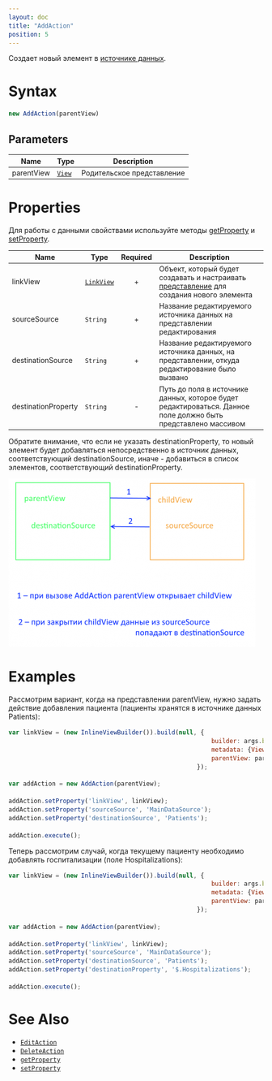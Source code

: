 ```yaml
---
layout: doc
title: "AddAction"
position: 5
---
```


Создает новый элемент в [источнике данных](../../DataSources).

# Syntax

```js
new AddAction(parentView)
```
## Parameters

|Name|Type|Description|
|----|----------|---------|
|parentView|[`View`](../../Elements/View/)| Родительское представление |

# Properties

Для работы с данными свойствами используйте методы [getProperty](../BaseAction/BaseAction.getProperty/) и [setProperty](../BaseAction/BaseAction.setProperty/).

|Name|Type|Required|Description|
|----|----|:--:|-----------|
|linkView|[`LinkView`](../../LinkView/)| + |Объект, который будет создавать и настраивать [представление](../../Elements/View/) для создания нового элемента|
|sourceSource|`String`| + |Название редактируемого источника данных на представлении редактирования|
|destinationSource|`String`| + |Название редактируемого источника данных, на представлении, откуда редактирование было вызвано|
|destinationProperty|`String`| - |Путь до поля в источнике данных, которое будет редактироваться. Данное поле должно быть представлено массивом|

Обратите внимание, что если не указать destinationProperty, то новый элемент будет добавляться непосредственно в источник данных, соответствующий destinationSource, иначе - добавиться в список элементов, соответствующий destinationProperty.

![](Scheme.png)


# Examples

Рассмотрим вариант, когда на представлении parentView, нужно задать действие добавления пациента (пациенты хранятся в источнике данных Patients):

```js
var linkView = (new InlineViewBuilder()).build(null, {
														builder: args.builder, 
														metadata: {View: editPatientView}, 
														parentView: parentView
													});

var addAction = new AddAction(parentView);

addAction.setProperty('linkView', linkView);
addAction.setProperty('sourceSource', 'MainDataSource');
addAction.setProperty('destinationSource', 'Patients');

addAction.execute(); 
```

Теперь рассмотрим случай, когда текущему пациенту необходимо добавлять госпитализации (поле Hospitalizations):

```js
var linkView = (new InlineViewBuilder()).build(null, {
														builder: args.builder, 
														metadata: {View: editHospitalizationView}, 
														parentView: parentView
													});

var addAction = new AddAction(parentView);

addAction.setProperty('linkView', linkView);
addAction.setProperty('sourceSource', 'MainDataSource');
addAction.setProperty('destinationSource', 'Patients');
addAction.setProperty('destinationProperty', '$.Hospitalizations');

addAction.execute(); 
```

# See Also

* [`EditAction`](../EditAction/)
* [`DeleteAction`](../DeleteAction/)
* [`getProperty`](../BaseAction/BaseAction.getProperty/)
* [`setProperty`](../BaseAction/BaseAction.setProperty/)